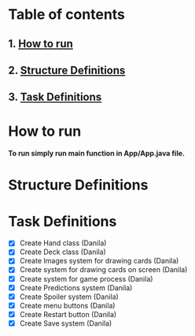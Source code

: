 # Table of contents
## 1. [How to run](#How-to-run)
## 2. [Structure Definitions](#Structure-Definitions)
## 3. [Task Definitions](#Task-Definitions)


# How to run
#### To run simply run main function in App/App.java file.

# Structure Definitions


# Task Definitions
- [X] Create Hand class (Danila)
- [X] Create Deck class (Danila)
- [X] Create Images system for drawing cards (Danila)
- [X] Create system for drawing cards on screen (Danila)
- [X] Create system for game process (Danila)
- [X] Create Predictions system (Danila)
- [X] Create Spoiler system (Danila)
- [X] Create menu buttons (Danila)
- [X] Create Restart button (Danila)
- [X] Create Save system (Danila)
